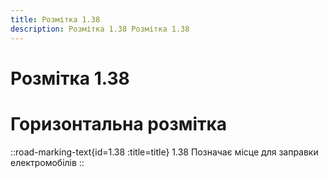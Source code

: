 ```yaml
---
title: Розмітка 1.38
description: Розмітка 1.38 Розмітка 1.38
---
```

# Розмітка 1.38
# Горизонтальна розмітка
::road-marking-text{id=1.38 :title=title}
1.38 Позначає місце для заправки електромобілів
::
